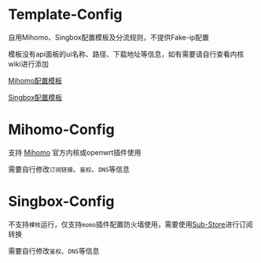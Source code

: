 # Template-Config  

自用Mihomo、Singbox配置模板及分流规则，不提供Fake-ip配置  

模板没有api面板的ui名称、路径、下载地址等信息，如有需要请自行查看内核wiki进行添加  

[Mihomo配置模板](https://github.com/xiaojimie/Template-Config/blob/main/config/mihomo/mihomo-ruleset.yaml)  

[Singbox配置模板](https://github.com/xiaojimie/Template-Config/blob/main/config/singbox/momo-ruleset.json)  

# Mihomo-Config  

支持 [Mihomo](https://github.com/MetaCubeX/mihomo) 官方内核或openwrt插件使用  

需要自行修改`订阅链接`、`鉴权`、`DNS`等信息  

# Singbox-Config  

不支持`裸核`运行，仅支持`momo`插件配置防火墙使用，需要使用[Sub-Store](https://github.com/sub-store-org/Sub-Store)进行订阅转换  

需要自行修改`鉴权`、`DNS`等信息  
